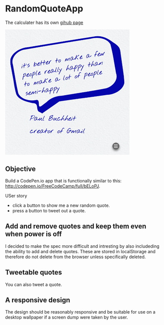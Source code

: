 
# RandomQuoteApp

The calculater has its own [gihub page](https://appijumbo.github.io/calculatorAppv1/)

<a href="https://appijumbo.github.io/RandomQuoteApp/"><img src="./extras/randQ.jpg" width="400"></a>



## Objective

Build a CodePen.io app that is functionally similar to this: http://codepen.io/FreeCodeCamp/full/bELoPJ.

USer story

  * click a button to show me a new random quote.
  * press a button to tweet out a quote.

## Add and remove quotes and keep them even when power is off
I decided to make the spec more difficult and intresting by also includeding the ability to add and delete quotes. These are stored in localStorage and therefore do not delete from the browser unless specifically deleted. 

## Tweetable quotes
You can also tweet a quote. 


## A responsive design
The design should be reasonably responsive and be suitable for use on a desktop wallpaper if a screen dump were taken by the user.

